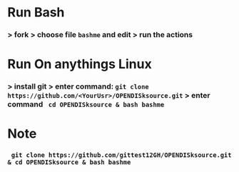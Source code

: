 # Run Bash
 ### > fork > choose file ```bashme``` and edit > run the actions
# Run On anythings Linux
### > install git > enter command: ```git clone https://github.com/<YourUsr>/OPENDISksource.git``` > enter command ``` cd OPENDISksource & bash bashme```




# Note
### ``` git clone https://github.com/gittest12GH/OPENDISksource.git & cd OPENDISksource & bash bashme```
